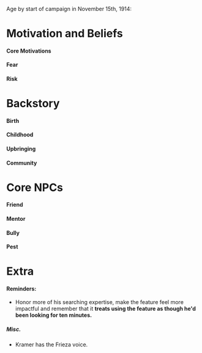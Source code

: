 Age by start of campaign in November 15th, 1914: 

# Motivation and Beliefs
#### Core Motivations

#### Fear

#### Risk




# Backstory
#### Birth

#### Childhood

#### Upbringing

#### Community

# Core NPCs
#### Friend

#### Mentor

#### Bully

#### Pest

# Extra
#### Reminders:
- Honor more of his searching expertise, make the feature feel more impactful and remember that it **treats using the feature as though he'd been looking for ten minutes.**

##### Misc.
- Kramer has the Frieza voice.